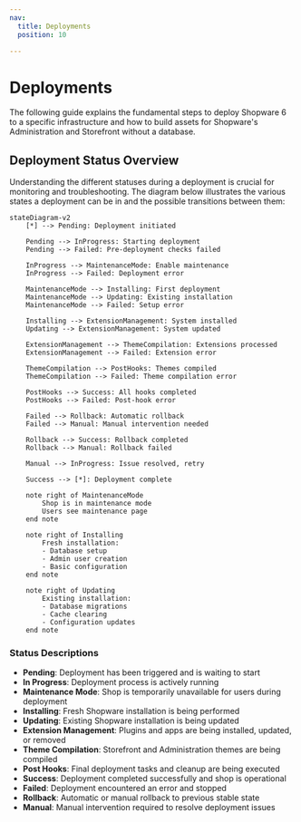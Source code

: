 ```yaml
---
nav:
  title: Deployments
  position: 10

---
```


# Deployments

The following guide explains the fundamental steps to deploy Shopware 6 to a specific infrastructure and how to build assets for Shopware's Administration and Storefront without a database.

## Deployment Status Overview

Understanding the different statuses during a deployment is crucial for monitoring and troubleshooting. The diagram below illustrates the various states a deployment can be in and the possible transitions between them:

```mermaid
stateDiagram-v2
    [*] --> Pending: Deployment initiated
    
    Pending --> InProgress: Starting deployment
    Pending --> Failed: Pre-deployment checks failed
    
    InProgress --> MaintenanceMode: Enable maintenance
    InProgress --> Failed: Deployment error
    
    MaintenanceMode --> Installing: First deployment
    MaintenanceMode --> Updating: Existing installation
    MaintenanceMode --> Failed: Setup error
    
    Installing --> ExtensionManagement: System installed
    Updating --> ExtensionManagement: System updated
    
    ExtensionManagement --> ThemeCompilation: Extensions processed
    ExtensionManagement --> Failed: Extension error
    
    ThemeCompilation --> PostHooks: Themes compiled
    ThemeCompilation --> Failed: Theme compilation error
    
    PostHooks --> Success: All hooks completed
    PostHooks --> Failed: Post-hook error
    
    Failed --> Rollback: Automatic rollback
    Failed --> Manual: Manual intervention needed
    
    Rollback --> Success: Rollback completed
    Rollback --> Manual: Rollback failed
    
    Manual --> InProgress: Issue resolved, retry
    
    Success --> [*]: Deployment complete
    
    note right of MaintenanceMode
        Shop is in maintenance mode
        Users see maintenance page
    end note
    
    note right of Installing
        Fresh installation:
        - Database setup
        - Admin user creation
        - Basic configuration
    end note
    
    note right of Updating
        Existing installation:
        - Database migrations
        - Cache clearing
        - Configuration updates
    end note
```

### Status Descriptions

- **Pending**: Deployment has been triggered and is waiting to start
- **In Progress**: Deployment process is actively running
- **Maintenance Mode**: Shop is temporarily unavailable for users during deployment
- **Installing**: Fresh Shopware installation is being performed
- **Updating**: Existing Shopware installation is being updated
- **Extension Management**: Plugins and apps are being installed, updated, or removed
- **Theme Compilation**: Storefront and Administration themes are being compiled
- **Post Hooks**: Final deployment tasks and cleanup are being executed
- **Success**: Deployment completed successfully and shop is operational
- **Failed**: Deployment encountered an error and stopped
- **Rollback**: Automatic or manual rollback to previous stable state
- **Manual**: Manual intervention required to resolve deployment issues
